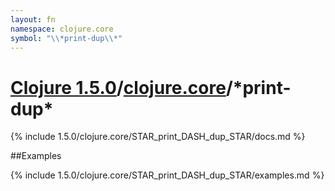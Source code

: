 ```yaml
---
layout: fn
namespace: clojure.core
symbol: "\\*print-dup\\*"
---
```


# [Clojure 1.5.0](../../)/[clojure.core](../)/\*print-dup\*

{% include 1.5.0/clojure.core/STAR_print_DASH_dup_STAR/docs.md %}

##Examples

{% include 1.5.0/clojure.core/STAR_print_DASH_dup_STAR/examples.md %}

